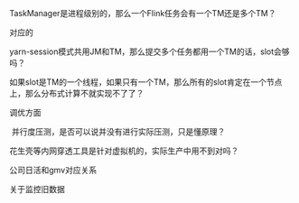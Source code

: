 TaskManager是进程级别的，那么一个Flink任务会有一个TM还是多个TM？

对应的

​	yarn-session模式共用JM和TM，那么提交多个任务都用一个TM的话，slot会够吗？

​	如果slot是TM的一个线程，如果只有一个TM，那么所有的slot肯定在一个节点上，那么分布式计算不就实现不了了？



调优方面

​	并行度压测，是否可以说并没有进行实际压测，只是懂原理？



花生壳等内网穿透工具是针对虚拟机的，实际生产中用不到对吗？

公司日活和gmv对应关系



关于监控旧数据